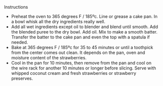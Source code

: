 Instructions
* Preheat the oven to 365 degrees F / 185ºc. Line or grease a cake pan. In a bowl whisk all the dry ingredients really well.
* Add all wet ingredients except oil to blender and blend until smooth. Add the blended puree to the dry bowl. Add oil. Mix to make a smooth batter. Transfer the batter to the cake pan and even the top with a spatula if needed.
* Bake at 365 degrees F / 185ºc for 35 to 45 minutes or until a toothpick from the center comes out clean. It depends on the pan, oven and moisture content of the strawberries.
* Cool in the pan for 10 minutes, then remove from the pan and cool on the wire rack for another 10 minutes or longer before slicing. Serve with whipped coconut cream and fresh strawberries or strawberry preserves.

